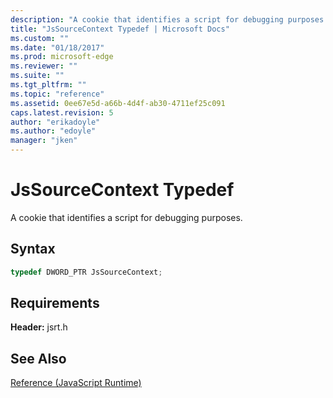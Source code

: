 ```yaml
---
description: "A cookie that identifies a script for debugging purposes."
title: "JsSourceContext Typedef | Microsoft Docs"
ms.custom: ""
ms.date: "01/18/2017"
ms.prod: microsoft-edge
ms.reviewer: ""
ms.suite: ""
ms.tgt_pltfrm: ""
ms.topic: "reference"
ms.assetid: 0ee67e5d-a66b-4d4f-ab30-4711ef25c091
caps.latest.revision: 5
author: "erikadoyle"
ms.author: "edoyle"
manager: "jken"
---
```

# JsSourceContext Typedef
A cookie that identifies a script for debugging purposes.  
  
## Syntax  
  
```cpp  
typedef DWORD_PTR JsSourceContext;  
```  
  
## Requirements  
 **Header:** jsrt.h  
  
## See Also  
 [Reference (JavaScript Runtime)](../chakra-hosting/reference-javascript-runtime.md)